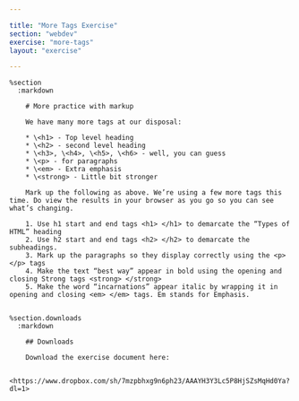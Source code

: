 ```yaml
---

title: "More Tags Exercise"
section: "webdev"
exercise: "more-tags"
layout: "exercise"

---
```


    %section
      :markdown

        # More practice with markup

        We have many more tags at our disposal:

        * \<h1> - Top level heading
        * \<h2> - second level heading
        * \<h3>, \<h4>, \<h5>, \<h6> - well, you can guess
        * \<p> - for paragraphs
        * \<em> - Extra emphasis
        * \<strong> - Little bit stronger

        Mark up the following as above. We’re using a few more tags this time. Do view the results in your browser as you go so you can see what’s changing.

        1. Use h1 start and end tags <h1> </h1> to demarcate the “Types of HTML” heading
        2. Use h2 start and end tags <h2> </h2> to demarcate the subheadings.
        3. Mark up the paragraphs so they display correctly using the <p> </p> tags
        4. Make the text “best way” appear in bold using the opening and closing Strong tags <strong> </strong>
        5. Make the word “incarnations” appear italic by wrapping it in opening and closing <em> </em> tags. Em stands for Emphasis.


    %section.downloads
      :markdown

        ## Downloads

        Download the exercise document here:

        <https://www.dropbox.com/sh/7mzpbhxg9n6ph23/AAAYH3Y3Lc5P8HjSZsMqHd0Ya?dl=1>
